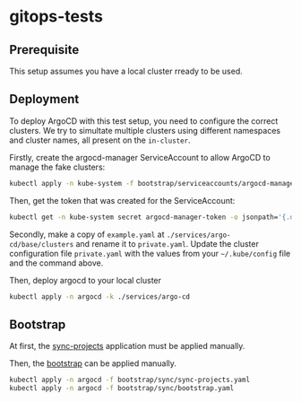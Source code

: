 # gitops-tests

## Prerequisite

This setup assumes you have a local cluster rready to be used.

## Deployment

To deploy ArgoCD with this test setup, you need to configure the correct clusters.
We try to simultate multiple clusters using different namespaces and cluster names, all present on the `in-cluster`.

Firstly, create the argocd-manager ServiceAccount to allow ArgoCD to manage the fake clusters:
```bash
kubectl apply -n kube-system -f bootstrap/serviceaccounts/argocd-manager.yaml
```
Then, get the token that was created for the ServiceAccount:
```bash
kubectl get -n kube-system secret argocd-manager-token -o jsonpath='{.data.token}' | base64 --decode
```

Secondly, make a copy of `example.yaml` at `./services/argo-cd/base/clusters` and rename it to `private.yaml`. Update the cluster configuration file `private.yaml` with the values from your `~/.kube/config` file and the command above.

Then, deploy argocd to your local cluster

```bash
kubectl apply -n argocd -k ./services/argo-cd
```

## Bootstrap

At first, the [sync-projects](./bootstrap/sync/sync-projects.yaml) application must be applied manually.

Then, the [bootstrap](./bootstrap/sync/bootstrap.yaml) can be applied manually.

```bash
kubectl apply -n argocd -f bootstrap/sync/sync-projects.yaml
kubectl apply -n argocd -f bootstrap/sync/bootstrap.yaml
```
